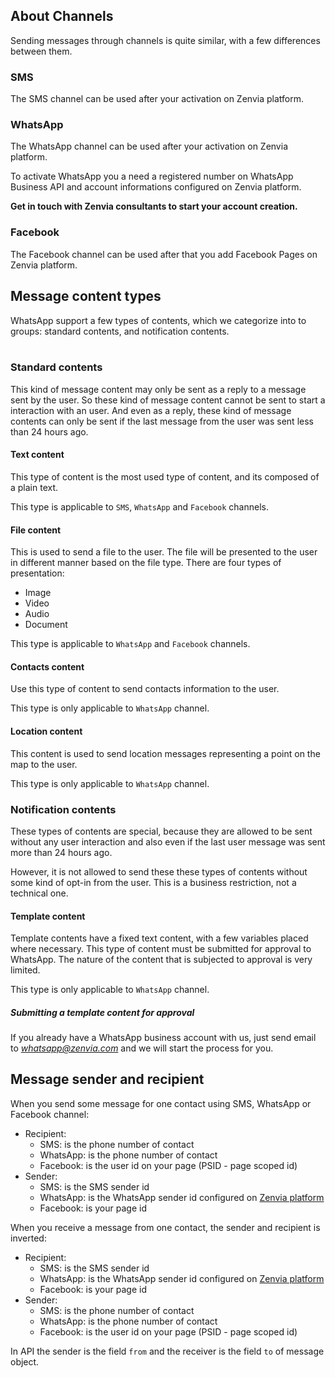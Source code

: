 ## About Channels

Sending messages through channels is quite similar, with a few differences between them.

### SMS

The SMS channel can be used after your activation on Zenvia platform.

### WhatsApp

The WhatsApp channel can be used after your activation on Zenvia platform.

To activate WhatsApp you a need a registered number on WhatsApp Business API and account informations configured on Zenvia platform.

**Get in touch with Zenvia consultants to start your account creation.**

### Facebook

The Facebook channel can be used after that you add Facebook Pages on Zenvia platform.

## Message content types
WhatsApp support a few types of contents, which we categorize into to groups: standard contents, and notification contents.
<br><br>

### Standard contents
This kind of message content may only be sent as a reply to a message sent by the user. So these kind of message content cannot be sent to start a interaction with an user. And even as a reply, these kind of message contents can only be sent if the last message from the user was sent less than 24 hours ago.

#### Text content
This type of content is the most used type of content, and its composed of a plain text.

This type is applicable to `SMS`, `WhatsApp` and `Facebook` channels.

#### File content
This is used to send a file to the user. The file will be presented to the user in different manner based on the file type. There are four types of presentation:
* Image
* Video
* Audio
* Document

This type is applicable to `WhatsApp` and `Facebook` channels.

#### Contacts content
Use this type of content to send contacts information to the user.

This type is only applicable to `WhatsApp` channel.

#### Location content
This content is used to send location messages representing a point on the map to the user.

This type is only applicable to `WhatsApp` channel.

### Notification contents
These types of contents are special, because they are allowed to be sent without any user interaction and also even if the last user message was sent more than 24 hours ago.

However, it is not allowed to send these these types of contents without some kind of opt-in from the user. This is a business restriction, not a technical one.

#### Template content
Template contents have a fixed text content, with a few variables placed where necessary. This type of content must be submitted for approval to WhatsApp. The nature of the content that is subjected to approval is very limited.

This type is only applicable to `WhatsApp` channel.

##### Submitting a template content for approval
If you already have a WhatsApp business account with us, just send email to *whatsapp@zenvia.com* and we will start the process for you.

## Message sender and recipient

When you send some message for one contact using SMS, WhatsApp or Facebook channel:

* Recipient:
  * SMS: is the phone number of contact
  * WhatsApp: is the phone number of contact
  * Facebook: is the user id on your page (PSID - page scoped id)
* Sender:
  * SMS: is the SMS sender id
  * WhatsApp: is the WhatsApp sender id configured on [Zenvia platform](https://app.zenvia.com/home/credentials/whatsapp/list)
  * Facebook: is your page id

When you receive a message from one contact, the sender and recipient is inverted:

* Recipient:
  * SMS: is the SMS sender id
  * WhatsApp: is the WhatsApp sender id configured on [Zenvia platform](https://app.zenvia.com/home/credentials/whatsapp/list)
  * Facebook: is your page id
* Sender:
  * SMS: is the phone number of contact
  * WhatsApp: is the phone number of contact
  * Facebook: is the user id on your page (PSID - page scoped id)

In API the sender is the field `from` and the receiver is the field `to` of message object.